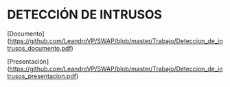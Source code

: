 # DETECCIÓN DE INTRUSOS

[Documento] (https://github.com/LeandroVP/SWAP/blob/master/Trabajo/Deteccion_de_intrusos_documento.pdf)

[Presentación] (https://github.com/LeandroVP/SWAP/blob/master/Trabajo/Deteccion_de_intrusos_presentacion.pdf)
